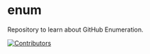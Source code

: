 # enum
Repository to learn about GitHub Enumeration.













































































































































































































































[![Contributors](https://img.shields.io/badge/Contributors-3-brightgreen)](https://github.com/EurydiceCorp/enum/graphs/contributors)
